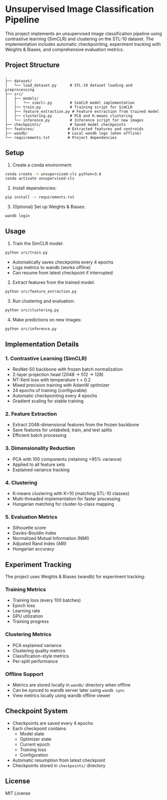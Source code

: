 # Unsupervised Image Classification Pipeline

This project implements an unsupervised image classification pipeline using contrastive learning (SimCLR) and clustering on the STL-10 dataset. The implementation includes automatic checkpointing, experiment tracking with Weights & Biases, and comprehensive evaluation metrics.

## Project Structure

```
.
├── dataset/
│   └── load_dataset.py      # STL-10 dataset loading and preprocessing
├── src/
│   ├── models/
│   │   └── simclr.py        # SimCLR model implementation
│   ├── train.py             # Training script for SimCLR
│   ├── feature_extraction.py # Feature extraction from trained model
│   ├── clustering.py        # PCA and K-means clustering
│   └── inference.py         # Inference script for new images
├── checkpoints/             # Saved model checkpoints
├── features/               # Extracted features and centroids
├── wandb/                  # Local wandb logs (when offline)
└── requirements.txt        # Project dependencies
```

## Setup

1. Create a conda environment:
```bash
conda create -n unsupervised-cls python=3.8
conda activate unsupervised-cls
```

2. Install dependencies:
```bash
pip install -r requirements.txt
```

3. (Optional) Set up Weights & Biases:
```bash
wandb login
```

## Usage

1. Train the SimCLR model:
```bash
python src/train.py
```
- Automatically saves checkpoints every 4 epochs
- Logs metrics to wandb (works offline)
- Can resume from latest checkpoint if interrupted

2. Extract features from the trained model:
```bash
python src/feature_extraction.py
```

3. Run clustering and evaluation:
```bash
python src/clustering.py
```

4. Make predictions on new images:
```bash
python src/inference.py
```

## Implementation Details

### 1. Contrastive Learning (SimCLR)
- ResNet-50 backbone with frozen batch normalization
- 2-layer projection head (2048 → 512 → 128)
- NT-Xent loss with temperature τ = 0.2
- Mixed precision training with AdamW optimizer
- 24 epochs of training (configurable)
- Automatic checkpointing every 4 epochs
- Gradient scaling for stable training

### 2. Feature Extraction
- Extract 2048-dimensional features from the frozen backbone
- Save features for unlabeled, train, and test splits
- Efficient batch processing

### 3. Dimensionality Reduction
- PCA with 100 components (retaining >95% variance)
- Applied to all feature sets
- Explained variance tracking

### 4. Clustering
- K-means clustering with K=10 (matching STL-10 classes)
- Multi-threaded implementation for faster processing
- Hungarian matching for cluster-to-class mapping

### 5. Evaluation Metrics
- Silhouette score
- Davies-Bouldin index
- Normalized Mutual Information (NMI)
- Adjusted Rand Index (ARI)
- Hungarian accuracy

## Experiment Tracking

The project uses Weights & Biases (wandb) for experiment tracking:

### Training Metrics
- Training loss (every 100 batches)
- Epoch loss
- Learning rate
- GPU utilization
- Training progress

### Clustering Metrics
- PCA explained variance
- Clustering quality metrics
- Classification-style metrics
- Per-split performance

### Offline Support
- Metrics are stored locally in `wandb/` directory when offline
- Can be synced to wandb server later using `wandb sync`
- View metrics locally using wandb offline viewer

## Checkpoint System

- Checkpoints are saved every 4 epochs
- Each checkpoint contains:
  - Model state
  - Optimizer state
  - Current epoch
  - Training loss
  - Configuration
- Automatic resumption from latest checkpoint
- Checkpoints stored in `checkpoints/` directory

## License

MIT License 